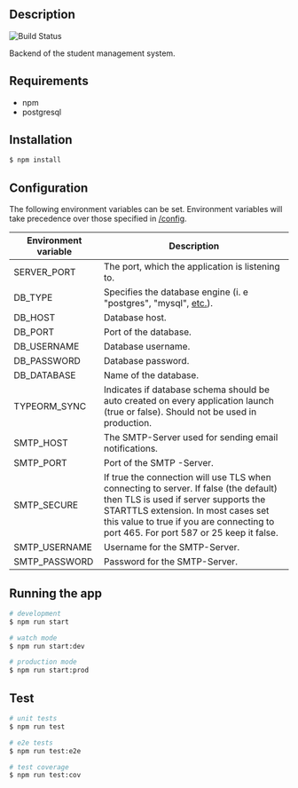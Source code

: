 ## Description

![Build Status](https://jenkins-2.sse.uni-hildesheim.de/buildStatus/icon?job=Teaching_StudentMgmt-Backend "Build Status")

Backend of the student management system.

## Requirements

-   npm
-   postgresql

## Installation

```bash
$ npm install
```

## Configuration

The following environment variables can be set. Environment variables will take precedence over those specified in [/config](https://github.com/SSEHUB/StudentMgmt-Backend/tree/master/config).

| Environment variable | Description                                                                                                                                                                                                                                                 |
| -------------------- | ----------------------------------------------------------------------------------------------------------------------------------------------------------------------------------------------------------------------------------------------------------- |
| SERVER_PORT          | The port, which the application is listening to.                                                                                                                                                                                                            |
| DB_TYPE              | Specifies the database engine (i. e "postgres", "mysql", [etc.](https://typeorm.io/#/connection-options/common-connection-options)).                                                                                                                        |
| DB_HOST              | Database host.                                                                                                                                                                                                                                              |
| DB_PORT              | Port of the database.                                                                                                                                                                                                                                       |
| DB_USERNAME          | Database username.                                                                                                                                                                                                                                          |
| DB_PASSWORD          | Database password.                                                                                                                                                                                                                                          |
| DB_DATABASE          | Name of the database.                                                                                                                                                                                                                                       |
| TYPEORM_SYNC         | Indicates if database schema should be auto created on every application launch (true or false). Should not be used in production.                                                                                                                          |
| SMTP_HOST            | The SMTP-Server used for sending email notifications.                                                                                                                                                                                                       |
| SMTP_PORT            | Port of the SMTP -Server.                                                                                                                                                                                                                                   |
| SMTP_SECURE          | If true the connection will use TLS when connecting to server. If false (the default) then TLS is used if server supports the STARTTLS extension. In most cases set this value to true if you are connecting to port 465. For port 587 or 25 keep it false. |
| SMTP_USERNAME        | Username for the SMTP-Server.                                                                                                                                                                                                                               |
| SMTP_PASSWORD        | Password for the SMTP-Server.                                                                                                                                                                                                                               |

## Running the app

```bash
# development
$ npm run start

# watch mode
$ npm run start:dev

# production mode
$ npm run start:prod
```

## Test

```bash
# unit tests
$ npm run test

# e2e tests
$ npm run test:e2e

# test coverage
$ npm run test:cov
```
